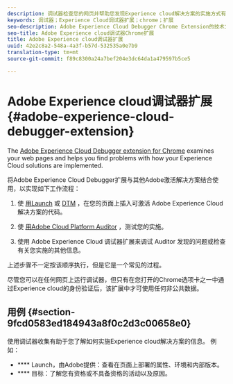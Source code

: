 ```yaml
---
description: 调试器检查您的网页并帮助您发现Experience cloud解决方案的实施方式有问题
keywords: 调试器；Experience Cloud调试器扩展；chrome；扩展
seo-description: Adobe Experience Cloud Debugger Chrome Extension的技术文档——检查网页并了解Experience Cloud解决方案实施中的问题
seo-title: Adobe Experience cloud调试器Chrome扩展
title: Adobe Experience cloud调试器扩展
uuid: 42e2c8a2-548a-4a3f-b57d-532535a0e7b9
translation-type: tm+mt
source-git-commit: f89c8300a24a7bef204e3dc64da1a479597b5ce5

---
```



# Adobe Experience cloud调试器扩展{#adobe-experience-cloud-debugger-extension}

The [Adobe Experience Cloud Debugger extension for Chrome](https://chrome.google.com/webstore/detail/adobe-experience-cloud-de/ocdmogmohccmeicdhlhhgepeaijenapj) examines your web pages and helps you find problems with how your Experience Cloud solutions are implemented.

将Adobe Experience Cloud Debugger扩展与其他Adobe激活解决方案结合使用，以实现如下工作流程：

1. 使 [用Launch](https://docs.adobelaunch.com) 或 [DTM](https://experiencecloud.adobe.com/resources/help/en_US/dtm/) ，在您的页面上插入可激活 [](https://marketing.adobe.com/resources/help/en_US/mcloud/) Adobe Experience Cloud解决方案的代码。

1. 使 [用Adobe Cloud Platform Auditor](https://experiencecloud.adobe.com/resources/help/en_US/auditor/) ，测试您的实施。
1. 使用 Adobe Experience Cloud 调试器扩展来调试 Auditor 发现的问题或检查有关您实施的其他信息。

上述步骤不一定按该顺序执行，但是它是一个常见的过程。

尽管您可以在任何网页上运行调试器，但只有在您打开的Chrome选项卡之一中通过Experience cloud的身份验证后，该扩展中才可使用任何非公共数据。

## 用例 {#section-9fcd0583ed184943a8f0c2d3c00658e0}

使用调试器收集有助于您了解如何实施Experience cloud解决方案的信息。 例如：

* **** Launch，由Adobe提供：查看在页面上部署的属性、环境和内部版本。
* **** 目标：了解您有资格或不具备资格的活动以及原因。
